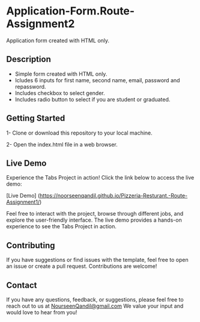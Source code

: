 # Application-Form.Route-Assignment2
Application form created with HTML only.

## Description
- Simple form created with HTML only.
- Icludes 6 inputs for first name, second name, email, password and repassword.
- Includes checkbox to select gender.
- Includes radio button to select if you are student or graduated.
  
## Getting Started
1- Clone or download this repository to your local machine.

2- Open the index.html file in a web browser.

## Live Demo
 Experience the Tabs Project in action! Click the link below to access the live demo:

[Live Demo] (https://noorseenqandil.github.io/Pizzeria-Resturant.-Route-Assignment1/)

Feel free to interact with the project, browse through different jobs, and explore the user-friendly interface. The live demo provides a hands-on experience to see the Tabs Project in action.

## Contributing
If you have suggestions or find issues with the template, feel free to open an issue or create a pull request. Contributions are welcome!

## Contact
If you have any questions, feedback, or suggestions, please feel free to reach out to us at NourseenQandil@gmail.com We value your input and would love to hear from you!
